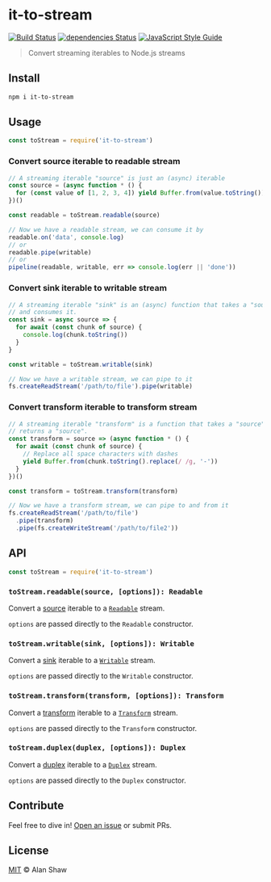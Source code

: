 # it-to-stream

[![Build Status](https://travis-ci.org/alanshaw/it-to-stream.svg?branch=master)](https://travis-ci.org/alanshaw/it-to-stream)
[![dependencies Status](https://david-dm.org/alanshaw/it-to-stream/status.svg)](https://david-dm.org/alanshaw/it-to-stream)
[![JavaScript Style Guide](https://img.shields.io/badge/code_style-standard-brightgreen.svg)](https://standardjs.com)

> Convert streaming iterables to Node.js streams

## Install

```sh
npm i it-to-stream
```

## Usage

```js
const toStream = require('it-to-stream')
```

### Convert source iterable to readable stream

```js
// A streaming iterable "source" is just an (async) iterable
const source = (async function * () {
  for (const value of [1, 2, 3, 4]) yield Buffer.from(value.toString())
})()

const readable = toStream.readable(source)

// Now we have a readable stream, we can consume it by
readable.on('data', console.log)
// or
readable.pipe(writable)
// or
pipeline(readable, writable, err => console.log(err || 'done'))
```

### Convert sink iterable to writable stream

```js
// A streaming iterable "sink" is an (async) function that takes a "source"
// and consumes it.
const sink = async source => {
  for await (const chunk of source) {
    console.log(chunk.toString())
  }
}

const writable = toStream.writable(sink)

// Now we have a writable stream, we can pipe to it
fs.createReadStream('/path/to/file').pipe(writable)
```

### Convert transform iterable to transform stream

```js
// A streaming iterable "transform" is a function that takes a "source" and
// returns a "source".
const transform = source => (async function * () {
  for await (const chunk of source) {
    // Replace all space characters with dashes
    yield Buffer.from(chunk.toString().replace(/ /g, '-'))
  }
})()

const transform = toStream.transform(transform)

// Now we have a transform stream, we can pipe to and from it
fs.createReadStream('/path/to/file')
  .pipe(transform)
  .pipe(fs.createWriteStream('/path/to/file2'))
```

## API

```js
const toStream = require('it-to-stream')
```

### `toStream.readable(source, [options]): Readable`

Convert a [source](https://gist.github.com/alanshaw/591dc7dd54e4f99338a347ef568d6ee9#source-it) iterable to a [`Readable`](https://nodejs.org/dist/latest/docs/api/stream.html#stream_readable_streams) stream.

`options` are passed directly to the `Readable` constructor.

### `toStream.writable(sink, [options]): Writable`

Convert a [sink](https://gist.github.com/alanshaw/591dc7dd54e4f99338a347ef568d6ee9#sink-it) iterable to a [`Writable`](https://nodejs.org/dist/latest/docs/api/stream.html#stream_writable_streams) stream.

`options` are passed directly to the `Writable` constructor.

### `toStream.transform(transform, [options]): Transform`

Convert a [transform](https://gist.github.com/alanshaw/591dc7dd54e4f99338a347ef568d6ee9#transform-it) iterable to a [`Transform`](https://nodejs.org/dist/latest/docs/api/stream.html#stream_duplex_and_transform_streams) stream.

`options` are passed directly to the `Transform` constructor.

### `toStream.duplex(duplex, [options]): Duplex`

Convert a [duplex](https://gist.github.com/alanshaw/591dc7dd54e4f99338a347ef568d6ee9#duplex-it) iterable to a [`Duplex`](https://nodejs.org/dist/latest/docs/api/stream.html#stream_duplex_and_transform_streams) stream.

`options` are passed directly to the `Duplex` constructor.

## Contribute

Feel free to dive in! [Open an issue](https://github.com/alanshaw/it-to-stream/issues/new) or submit PRs.

## License

[MIT](LICENSE) © Alan Shaw
